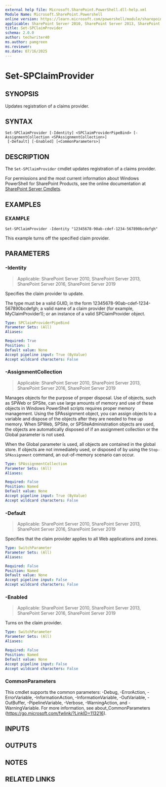 ```yaml
---
external help file: Microsoft.SharePoint.PowerShell.dll-help.xml
Module Name: Microsoft.SharePoint.Powershell
online version: https://learn.microsoft.com/powershell/module/sharepoint-server/set-spclaimprovider
applicable: SharePoint Server 2010, SharePoint Server 2013, SharePoint Server 2016, SharePoint Server 2019
title: Set-SPClaimProvider
schema: 2.0.0
author: techwriter40
ms.author: pamgreen
ms.reviewer:
ms.date: 07/16/2025
---
```


# Set-SPClaimProvider

## SYNOPSIS
Updates registration of a claims provider.

## SYNTAX

```
Set-SPClaimProvider [-Identity] <SPClaimProviderPipeBind> [-AssignmentCollection <SPAssignmentCollection>]
 [-Default] [-Enabled] [<CommonParameters>]
```

## DESCRIPTION
The `Set-SPClaimProvider` cmdlet updates registration of a claims provider.

For permissions and the most current information about Windows PowerShell for SharePoint Products, see the online documentation at [SharePoint Server Cmdlets](https://learn.microsoft.com/powershell/sharepoint/sharepoint-server/sharepoint-server-cmdlets).

## EXAMPLES

### EXAMPLE
```
Set-SPClaimProvider -Identity "12345678-90ab-cdef-1234-567890bcdefgh"
```

This example turns off the specified claim provider.

## PARAMETERS

### -Identity

> Applicable: SharePoint Server 2010, SharePoint Server 2013, SharePoint Server 2016, SharePoint Server 2019

Specifies the claim provider to update.

The type must be a valid GUID, in the form 12345678-90ab-cdef-1234-567890bcdefgh; a valid name of a claim provider (for example, MyClaimProvider1); or an instance of a valid SPClaimProvider object.

```yaml
Type: SPClaimProviderPipeBind
Parameter Sets: (All)
Aliases:

Required: True
Position: 1
Default value: None
Accept pipeline input: True (ByValue)
Accept wildcard characters: False
```

### -AssignmentCollection

> Applicable: SharePoint Server 2010, SharePoint Server 2013, SharePoint Server 2016, SharePoint Server 2019

Manages objects for the purpose of proper disposal.
Use of objects, such as SPWeb or SPSite, can use large amounts of memory and use of these objects in Windows PowerShell scripts requires proper memory management.
Using the SPAssignment object, you can assign objects to a variable and dispose of the objects after they are needed to free up memory.
When SPWeb, SPSite, or SPSiteAdministration objects are used, the objects are automatically disposed of if an assignment collection or the Global parameter is not used.

When the Global parameter is used, all objects are contained in the global store.
If objects are not immediately used, or disposed of by using the `Stop-SPAssignment` command, an out-of-memory scenario can occur.

```yaml
Type: SPAssignmentCollection
Parameter Sets: (All)
Aliases:

Required: False
Position: Named
Default value: None
Accept pipeline input: True (ByValue)
Accept wildcard characters: False
```

### -Default

> Applicable: SharePoint Server 2010, SharePoint Server 2013, SharePoint Server 2016, SharePoint Server 2019

Specifies that the claim provider applies to all Web applications and zones.

```yaml
Type: SwitchParameter
Parameter Sets: (All)
Aliases:

Required: False
Position: Named
Default value: None
Accept pipeline input: False
Accept wildcard characters: False
```

### -Enabled

> Applicable: SharePoint Server 2010, SharePoint Server 2013, SharePoint Server 2016, SharePoint Server 2019

Turns on the claim provider.

```yaml
Type: SwitchParameter
Parameter Sets: (All)
Aliases:

Required: False
Position: Named
Default value: None
Accept pipeline input: False
Accept wildcard characters: False
```

### CommonParameters
This cmdlet supports the common parameters: -Debug, -ErrorAction, -ErrorVariable, -InformationAction, -InformationVariable, -OutVariable, -OutBuffer, -PipelineVariable, -Verbose, -WarningAction, and -WarningVariable. For more information, see about_CommonParameters (https://go.microsoft.com/fwlink/?LinkID=113216).

## INPUTS

## OUTPUTS

## NOTES

## RELATED LINKS
